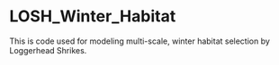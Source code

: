 # LOSH_Winter_Habitat

This is code used for modeling multi-scale, winter habitat selection by Loggerhead Shrikes.
